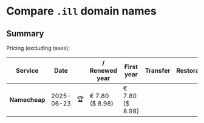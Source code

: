 # Compare `.ill` domain names

## Summary

Pricing (excluding taxes):

| Service | Date |  | / Renewed year | First year | Transfer | Restoration |
|--|--|--|--|--|--|--|
| **Namecheap** | 2025-06-23 | 🏆 | € 7.80<br>($ 8.98) | € 7.80<br>($ 8.98) |  |  |
